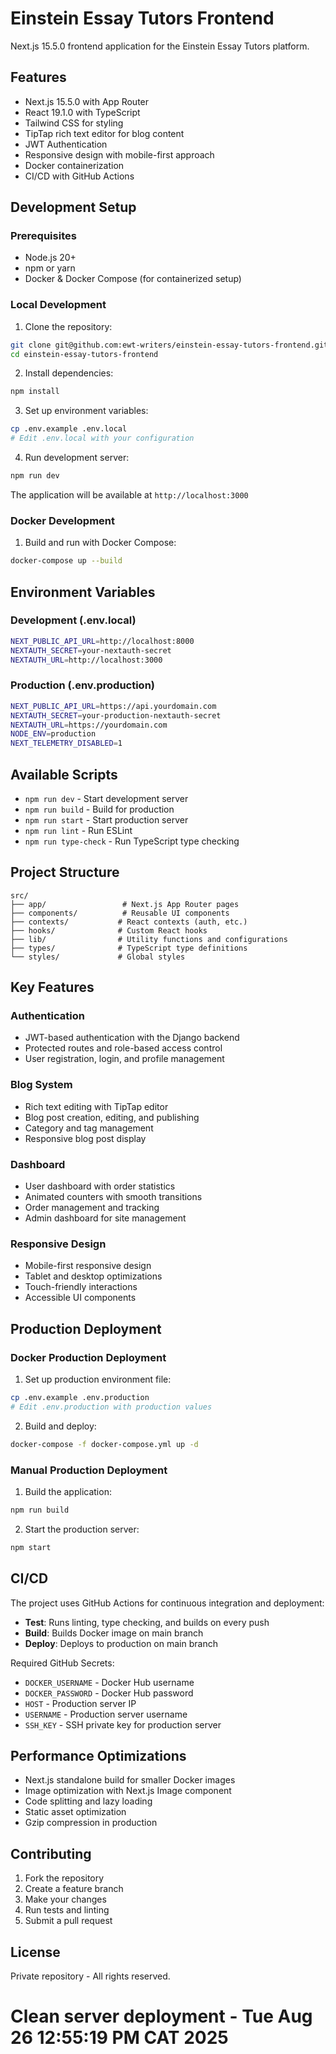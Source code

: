 # Einstein Essay Tutors Frontend

Next.js 15.5.0 frontend application for the Einstein Essay Tutors platform.

## Features

- Next.js 15.5.0 with App Router
- React 19.1.0 with TypeScript
- Tailwind CSS for styling
- TipTap rich text editor for blog content
- JWT Authentication
- Responsive design with mobile-first approach
- Docker containerization
- CI/CD with GitHub Actions

## Development Setup

### Prerequisites

- Node.js 20+
- npm or yarn
- Docker & Docker Compose (for containerized setup)

### Local Development

1. Clone the repository:

```bash
git clone git@github.com:ewt-writers/einstein-essay-tutors-frontend.git
cd einstein-essay-tutors-frontend
```

2. Install dependencies:

```bash
npm install
```

3. Set up environment variables:

```bash
cp .env.example .env.local
# Edit .env.local with your configuration
```

4. Run development server:

```bash
npm run dev
```

The application will be available at `http://localhost:3000`

### Docker Development

1. Build and run with Docker Compose:

```bash
docker-compose up --build
```

## Environment Variables

### Development (.env.local)

```bash
NEXT_PUBLIC_API_URL=http://localhost:8000
NEXTAUTH_SECRET=your-nextauth-secret
NEXTAUTH_URL=http://localhost:3000
```

### Production (.env.production)

```bash
NEXT_PUBLIC_API_URL=https://api.yourdomain.com
NEXTAUTH_SECRET=your-production-nextauth-secret
NEXTAUTH_URL=https://yourdomain.com
NODE_ENV=production
NEXT_TELEMETRY_DISABLED=1
```

## Available Scripts

- `npm run dev` - Start development server
- `npm run build` - Build for production
- `npm run start` - Start production server
- `npm run lint` - Run ESLint
- `npm run type-check` - Run TypeScript type checking

## Project Structure

```
src/
├── app/                 # Next.js App Router pages
├── components/          # Reusable UI components
├── contexts/           # React contexts (auth, etc.)
├── hooks/              # Custom React hooks
├── lib/                # Utility functions and configurations
├── types/              # TypeScript type definitions
└── styles/             # Global styles
```

## Key Features

### Authentication

- JWT-based authentication with the Django backend
- Protected routes and role-based access control
- User registration, login, and profile management

### Blog System

- Rich text editing with TipTap editor
- Blog post creation, editing, and publishing
- Category and tag management
- Responsive blog post display

### Dashboard

- User dashboard with order statistics
- Animated counters with smooth transitions
- Order management and tracking
- Admin dashboard for site management

### Responsive Design

- Mobile-first responsive design
- Tablet and desktop optimizations
- Touch-friendly interactions
- Accessible UI components

## Production Deployment

### Docker Production Deployment

1. Set up production environment file:

```bash
cp .env.example .env.production
# Edit .env.production with production values
```

2. Build and deploy:

```bash
docker-compose -f docker-compose.yml up -d
```

### Manual Production Deployment

1. Build the application:

```bash
npm run build
```

2. Start the production server:

```bash
npm start
```

## CI/CD

The project uses GitHub Actions for continuous integration and deployment:

- **Test**: Runs linting, type checking, and builds on every push
- **Build**: Builds Docker image on main branch
- **Deploy**: Deploys to production on main branch

Required GitHub Secrets:

- `DOCKER_USERNAME` - Docker Hub username
- `DOCKER_PASSWORD` - Docker Hub password
- `HOST` - Production server IP
- `USERNAME` - Production server username
- `SSH_KEY` - SSH private key for production server

## Performance Optimizations

- Next.js standalone build for smaller Docker images
- Image optimization with Next.js Image component
- Code splitting and lazy loading
- Static asset optimization
- Gzip compression in production

## Contributing

1. Fork the repository
2. Create a feature branch
3. Make your changes
4. Run tests and linting
5. Submit a pull request

## License

Private repository - All rights reserved.

# Clean server deployment - Tue Aug 26 12:55:19 PM CAT 2025
